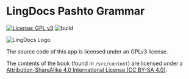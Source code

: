# LingDocs Pashto Grammar

[![License: GPL v3](https://img.shields.io/badge/License-GPLv3-blue.svg)](https://www.gnu.org/licenses/gpl-3.0)
![build](https://github.com/lingdocs/grammar.lingdocs.com/actions/workflows/main.yml/badge.svg)

![LingDocs Logo](https://dictionary.lingdocs.com/icons/icon-w-name.png)

The source code of this app is licensed under an GPLv3 license.

The contents of the book (found in `/src/content`) are licensed under a [Attribution-ShareAlike 4.0 International License (CC BY-SA 4.0)](
https://creativecommons.org/licenses/by-sa/4.0/).
